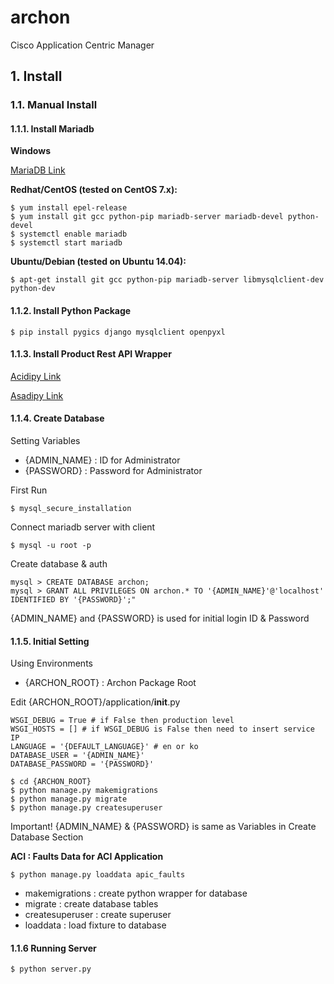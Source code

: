 # archon

Cisco Application Centric Manager

## 1. Install

### 1.1. Manual Install

#### 1.1.1. Install Mariadb

**Windows**
	
[MariaDB Link](https://downloads.mariadb.org/interstitial/mariadb-10.1.14/winx64-packages/mariadb-10.1.14-winx64.msi/from/http%3A//ftp.utexas.edu/mariadb/)

**Redhat/CentOS (tested on CentOS 7.x):**
	
	$ yum install epel-release
	$ yum install git gcc python-pip mariadb-server mariadb-devel python-devel
	$ systemctl enable mariadb
	$ systemctl start mariadb

**Ubuntu/Debian (tested on Ubuntu 14.04):** 

	$ apt-get install git gcc python-pip mariadb-server libmysqlclient-dev python-dev

#### 1.1.2. Install Python Package 

	$ pip install pygics django mysqlclient openpyxl

#### 1.1.3. Install Product Rest API Wrapper

[Acidipy Link](https://github.com/HyechurnJang/acidipy)

[Asadipy Link](https://github.com/HyechurnJang/asadipy)

#### 1.1.4. Create Database

Setting Variables
* {ADMIN_NAME} : ID for Administrator
* {PASSWORD} : Password for Administrator

First Run

	$ mysql_secure_installation

Connect mariadb server with client

	$ mysql -u root -p

Create database & auth

	mysql > CREATE DATABASE archon;
	mysql > GRANT ALL PRIVILEGES ON archon.* TO '{ADMIN_NAME}'@'localhost' IDENTIFIED BY '{PASSWORD}';"
	
{ADMIN_NAME} and {PASSWORD} is used for initial login ID & Password

#### 1.1.5. Initial Setting

Using Environments
* {ARCHON_ROOT} : Archon Package Root

Edit {ARCHON_ROOT}/application/__init__.py

	WSGI_DEBUG = True # if False then production level
	WSGI_HOSTS = [] # if WSGI_DEBUG is False then need to insert service IP
	LANGUAGE = '{DEFAULT_LANGUAGE}' # en or ko
	DATABASE_USER = '{ADMIN_NAME}'
	DATABASE_PASSWORD = '{PASSWORD}'

	$ cd {ARCHON_ROOT}
	$ python manage.py makemigrations
	$ python manage.py migrate
	$ python manage.py createsuperuser

Important! {ADMIN_NAME} & {PASSWORD} is same as Variables in Create Database Section

**ACI : Faults Data for ACI Application**

	$ python manage.py loaddata apic_faults

* makemigrations : create python wrapper for database
* migrate : create database tables
* createsuperuser : create superuser
* loaddata : load fixture to database

#### 1.1.6 Running Server

	$ python server.py
